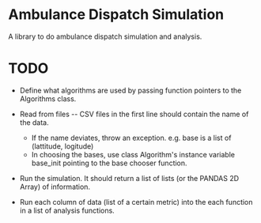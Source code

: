 # Ambulance Dispatch Simulation

A library to do ambulance dispatch simulation and analysis.

# TODO 

- Define what algorithms are used by passing function pointers to the Algorithms class. 

- Read from files -- CSV files in the first line should contain the name of the data.
	- If the name deviates, throw an exception. e.g. base is a list of (lattitude, logitude)
	- In choosing the bases, use class Algorithm's instance variable base_init pointing to the 
	base chooser function.

- Run the simulation. It should return a list of lists (or the PANDAS 2D Array) of information.

- Run each column of data (list of a certain metric) into the each function in a list of analysis functions.